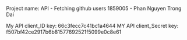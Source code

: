 Project name: API - Fetching github users
1859005 - Phan Nguyen Trong Dai 

My API client_ID key: 66c3fecc7c41bc1a4644
MY API client_Secret key: f507bf42ce2917b6b81577692521f5099e0c8e61
